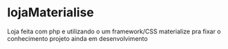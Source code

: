# lojaMaterialise

Loja feita com php e utilizando o um framework/CSS materialize pra fixar o conhecimento projeto ainda em desenvolvimento
